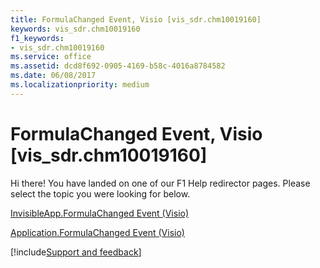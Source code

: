 ```yaml
---
title: FormulaChanged Event, Visio [vis_sdr.chm10019160]
keywords: vis_sdr.chm10019160
f1_keywords:
- vis_sdr.chm10019160
ms.service: office
ms.assetid: dcd8f692-0905-4169-b58c-4016a8784582
ms.date: 06/08/2017
ms.localizationpriority: medium
---
```



# FormulaChanged Event, Visio [vis_sdr.chm10019160]

Hi there! You have landed on one of our F1 Help redirector pages. Please select the topic you were looking for below.

[InvisibleApp.FormulaChanged Event (Visio)](https://msdn.microsoft.com/library/0f10836e-82e7-9fed-8796-2680382c7f42%28Office.15%29.aspx)

[Application.FormulaChanged Event (Visio)](https://msdn.microsoft.com/library/f6414b65-cd58-f253-df26-ac33f821799c%28Office.15%29.aspx)

[!include[Support and feedback](~/includes/feedback-boilerplate.md)]